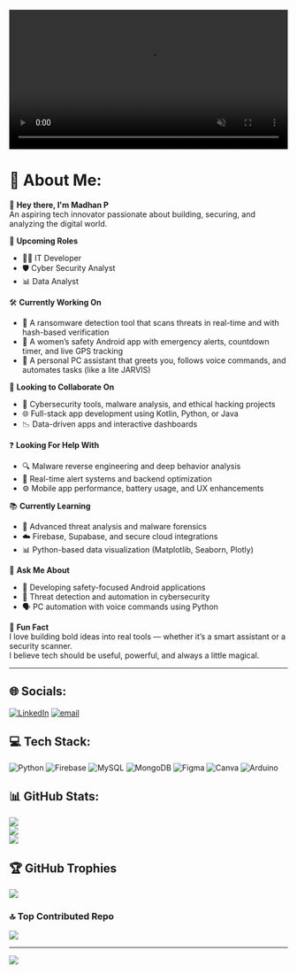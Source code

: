 <!-- 🎬 Video Banner -->
<p align="center">
  <video width="100%" autoplay loop muted>
    <source src="https://d1jj76g3lut4fe.cloudfront.net/processed/thumb/W362Q03eRItKStgA40.mp4?Expires=1754322474&Signature=r1jckpiUYD9K1B2IlNP3~5dWXtIf-5GWyuXsMXwGsN-x8G5GIm58156UHpZEelBSC~U0uzteQqDgKKmdqip72B~1M-oq5AMvHqxqwYUZ9Pss7p20btTnMvdzxmHPnVT5Pl~Z0x42x~lwdIBBm1nm7b6BFpZ8FOczCr~WJFJu67Pr9CqeuFlEcx~BikpwitivnFC6nPkiic3CZ1fZog9vmozmiq527p7DGOCv5T9qRb~Oe0ifipx~C0z0gf8bmrAxJa5EN5IrUJF-R3Nk2VNVdpbS0qx-WSVLI0T6e5mla1InrihEggWJ5ys5T92UWtw8IheLMu8oexbk5To6XMwCoQ__&Key-Pair-Id=K2YEDJLVZ3XRI#t=0.001" type="video/mp4">
    Your browser does not support the video tag.
  </video>
</p>

# 💫 About Me:
👋 **Hey there, I'm Madhan P**  
An aspiring tech innovator passionate about building, securing, and analyzing the digital world.

🚀 **Upcoming Roles**  
* 👨‍💻 IT Developer  
* 🛡️ Cyber Security Analyst  
* 📊 Data Analyst  

🛠️ **Currently Working On**  
* 🔐 A ransomware detection tool that scans threats in real-time and with hash-based verification  
* 📱 A women’s safety Android app with emergency alerts, countdown timer, and live GPS tracking  
* 🤖 A personal PC assistant that greets you, follows voice commands, and automates tasks (like a lite JARVIS)  

🤝 **Looking to Collaborate On**  
* 🧪 Cybersecurity tools, malware analysis, and ethical hacking projects  
* 🌐 Full-stack app development using Kotlin, Python, or Java  
* 📉 Data-driven apps and interactive dashboards  

❓ **Looking For Help With**  
* 🔍 Malware reverse engineering and deep behavior analysis  
* 🔔 Real-time alert systems and backend optimization  
* ⚙️ Mobile app performance, battery usage, and UX enhancements  

📚 **Currently Learning**  
* 🧬 Advanced threat analysis and malware forensics  
* ☁️ Firebase, Supabase, and secure cloud integrations  
* 📊 Python-based data visualization (Matplotlib, Seaborn, Plotly)  

💬 **Ask Me About**  
* 📲 Developing safety-focused Android applications  
* 🧠 Threat detection and automation in cybersecurity  
* 🗣️ PC automation with voice commands using Python  

🎯 **Fun Fact**  
I love building bold ideas into real tools — whether it’s a smart assistant or a security scanner.  
I believe tech should be useful, powerful, and always a little magical.

---

## 🌐 Socials:
[![LinkedIn](https://img.shields.io/badge/LinkedIn-%230077B5.svg?logo=linkedin&logoColor=white)](https://linkedin.com/in/madhanpofficial)
[![email](https://img.shields.io/badge/Email-D14836?logo=gmail&logoColor=white)](mailto:madhan.p0066@gmail.com)

## 💻 Tech Stack:
![Python](https://img.shields.io/badge/python-3670A0?style=plastic&logo=python&logoColor=ffdd54)
![Firebase](https://img.shields.io/badge/firebase-a08021?style=plastic&logo=firebase&logoColor=ffcd34)
![MySQL](https://img.shields.io/badge/mysql-4479A1.svg?style=plastic&logo=mysql&logoColor=white)
![MongoDB](https://img.shields.io/badge/MongoDB-%234ea94b.svg?style=plastic&logo=mongodb&logoColor=white)
![Figma](https://img.shields.io/badge/figma-%23F24E1E.svg?style=plastic&logo=figma&logoColor=white)
![Canva](https://img.shields.io/badge/Canva-%2300C4CC.svg?style=plastic&logo=Canva&logoColor=white)
![Arduino](https://img.shields.io/badge/-Arduino-00979D?style=plastic&logo=Arduino&logoColor=white)

## 📊 GitHub Stats:
![](https://github-readme-stats.vercel.app/api?username=madhan36363&theme=dark&hide_border=false&include_all_commits=true&count_private=true)  
![](https://nirzak-streak-stats.vercel.app/?user=madhan36363&theme=dark&hide_border=false)  
![](https://github-readme-stats.vercel.app/api/top-langs/?username=madhan36363&theme=dark&hide_border=false&include_all_commits=true&count_private=true&layout=compact)

## 🏆 GitHub Trophies
![](https://github-profile-trophy.vercel.app/?username=madhan36363&theme=radical&no-frame=false&no-bg=true&margin-w=4)

### 🔝 Top Contributed Repo
![](https://github-contributor-stats.vercel.app/api?username=madhan36363&limit=5&theme=dark&combine_all_yearly_contributions=true)

---

[![](https://visitcount.itsvg.in/api?id=madhan36363&icon=0&color=0)](https://visitcount.itsvg.in)

<!-- Proudly created with GPRM ( https://gprm.itsvg.in ) -->
